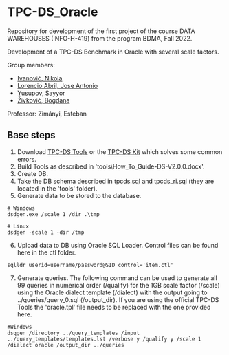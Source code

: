 # TPC-DS_Oracle
Repository for development of the first project of the course DATA WAREHOUSES (INFO-H-419) from the program BDMA, Fall 2022.

Development of a TPC-DS Benchmark in Oracle with several scale factors.

Group members:
- [Ivanović, Nikola](https://github.com/ivanovicnikola)
- [Lorencio Abril, Jose Antonio](https://github.com/Lorenc1o)
- [Yusupov, Sayyor](https://github.com/SYusupov)
- [Živković, Bogdana](https://github.com/zivkovicbogdana)

Professor: Zimányi, Esteban

## Base steps
  1. Download [TPC-DS Tools](https://www.tpc.org/tpc_documents_current_versions/current_specifications5.asp) or the [TPC-DS Kit](https://github.com/gregrahn/tpcds-kit) which solves some common errors.
  2. Build Tools as described in 'tools\How_To_Guide-DS-V2.0.0.docx'.
  3. Create DB.
  4. Take the DB schema described in tpcds.sql and tpcds_ri.sql (they are located in the 'tools' folder).
  5. Generate data to be stored to the database.
  
    # Windows
    dsdgen.exe /scale 1 /dir .\tmp
    
    # Linux
    dsdgen -scale 1 -dir /tmp
    
  6. Upload data to DB using Oracle SQL Loader. Control files can be found here in the ctl folder.

    sqlldr userid=username/password@SID control='item.ctl'
    
  7. Generate queries. The following command can be used to generate all 99 queries in numerical order (/qualify) for the 1GB scale factor (/scale) using the Oracle    dialect template (/dialect) with the output going to ../queries/query_0.sql (/output_dir). If you are using the official TPC-DS Tools the 'oracle.tpl' file needs to be replaced with the one provided here.
  
    #Windows
    dsqgen /directory ../query_templates /input ../query_templates/templates.lst /verbose y /qualify y /scale 1 /dialect oracle /output_dir ../queries
  
